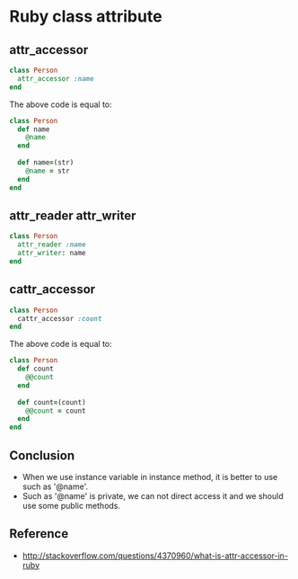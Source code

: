 # Ruby class attribute

## attr_accessor

```ruby
class Person
  attr_accessor :name
end
```

The above code is equal to:

```ruby
class Person
  def name
    @name
  end
  
  def name=(str)
    @name = str
  end
end
```
    
## attr_reader attr_writer

```ruby
class Person
  attr_reader :name
  attr_writer: name
end
```

## cattr_accessor

```ruby
class Person
  cattr_accessor :count
end
```
    
The above code is equal to:

```ruby
class Person
  def count
    @@count
  end
  
  def count=(count)
    @@count = count
  end
end
```

## Conclusion

- When we use instance variable in instance method, it is better to use such as '@name'.
- Such as '@name' is private, we can not direct access it and we should use some public methods.

## Reference

- http://stackoverflow.com/questions/4370960/what-is-attr-accessor-in-ruby
